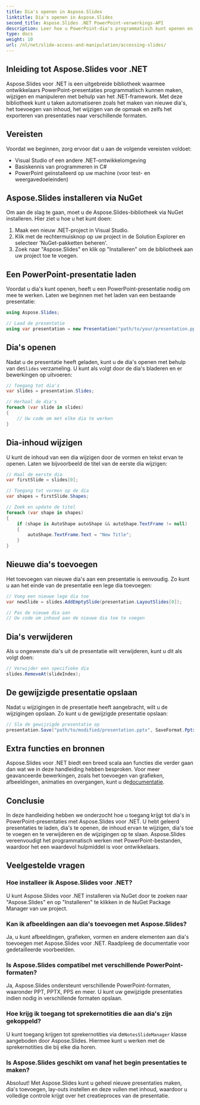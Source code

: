 ```yaml
---
title: Dia's openen in Aspose.Slides
linktitle: Dia's openen in Aspose.Slides
second_title: Aspose.Slides .NET PowerPoint-verwerkings-API
description: Leer hoe u PowerPoint-dia's programmatisch kunt openen en manipuleren met Aspose.Slides voor .NET. Deze stapsgewijze handleiding behandelt het laden, wijzigen en opslaan van presentaties, samen met broncodevoorbeelden.
type: docs
weight: 10
url: /nl/net/slide-access-and-manipulation/accessing-slides/
---
```


## Inleiding tot Aspose.Slides voor .NET

Aspose.Slides voor .NET is een uitgebreide bibliotheek waarmee ontwikkelaars PowerPoint-presentaties programmatisch kunnen maken, wijzigen en manipuleren met behulp van het .NET-framework. Met deze bibliotheek kunt u taken automatiseren zoals het maken van nieuwe dia's, het toevoegen van inhoud, het wijzigen van de opmaak en zelfs het exporteren van presentaties naar verschillende formaten.

## Vereisten

Voordat we beginnen, zorg ervoor dat u aan de volgende vereisten voldoet:

- Visual Studio of een andere .NET-ontwikkelomgeving
- Basiskennis van programmeren in C#
- PowerPoint geïnstalleerd op uw machine (voor test- en weergavedoeleinden)

## Aspose.Slides installeren via NuGet

Om aan de slag te gaan, moet u de Aspose.Slides-bibliotheek via NuGet installeren. Hier ziet u hoe u het kunt doen:

1. Maak een nieuw .NET-project in Visual Studio.
2. Klik met de rechtermuisknop op uw project in de Solution Explorer en selecteer 'NuGet-pakketten beheren'.
3. Zoek naar "Aspose.Slides" en klik op "Installeren" om de bibliotheek aan uw project toe te voegen.

## Een PowerPoint-presentatie laden

Voordat u dia's kunt openen, heeft u een PowerPoint-presentatie nodig om mee te werken. Laten we beginnen met het laden van een bestaande presentatie:

```csharp
using Aspose.Slides;

// Laad de presentatie
using var presentation = new Presentation("path/to/your/presentation.pptx");
```

## Dia's openen

 Nadat u de presentatie heeft geladen, kunt u de dia's openen met behulp van de`Slides` verzameling. U kunt als volgt door de dia's bladeren en er bewerkingen op uitvoeren:

```csharp
// Toegang tot dia's
var slides = presentation.Slides;

// Herhaal de dia's
foreach (var slide in slides)
{
    // Uw code om met elke dia te werken
}
```

## Dia-inhoud wijzigen

U kunt de inhoud van een dia wijzigen door de vormen en tekst ervan te openen. Laten we bijvoorbeeld de titel van de eerste dia wijzigen:

```csharp
// Haal de eerste dia
var firstSlide = slides[0];

// Toegang tot vormen op de dia
var shapes = firstSlide.Shapes;

// Zoek en update de titel
foreach (var shape in shapes)
{
    if (shape is AutoShape autoShape && autoShape.TextFrame != null)
    {
        autoShape.TextFrame.Text = "New Title";
    }
}
```

## Nieuwe dia's toevoegen

Het toevoegen van nieuwe dia's aan een presentatie is eenvoudig. Zo kunt u aan het einde van de presentatie een lege dia toevoegen:

```csharp
// Voeg een nieuwe lege dia toe
var newSlide = slides.AddEmptySlide(presentation.LayoutSlides[0]);

// Pas de nieuwe dia aan
// Uw code om inhoud aan de nieuwe dia toe te voegen
```

## Dia's verwijderen

Als u ongewenste dia's uit de presentatie wilt verwijderen, kunt u dit als volgt doen:

```csharp
// Verwijder een specifieke dia
slides.RemoveAt(slideIndex);
```

## De gewijzigde presentatie opslaan

Nadat u wijzigingen in de presentatie heeft aangebracht, wilt u de wijzigingen opslaan. Zo kunt u de gewijzigde presentatie opslaan:

```csharp
// Sla de gewijzigde presentatie op
presentation.Save("path/to/modified/presentation.pptx", SaveFormat.Pptx);
```

## Extra functies en bronnen

 Aspose.Slides voor .NET biedt een breed scala aan functies die verder gaan dan wat we in deze handleiding hebben besproken. Voor meer geavanceerde bewerkingen, zoals het toevoegen van grafieken, afbeeldingen, animaties en overgangen, kunt u de[documentatie](https://reference.aspose.com/slides/net/).

## Conclusie

In deze handleiding hebben we onderzocht hoe u toegang krijgt tot dia's in PowerPoint-presentaties met Aspose.Slides voor .NET. U hebt geleerd presentaties te laden, dia's te openen, de inhoud ervan te wijzigen, dia's toe te voegen en te verwijderen en de wijzigingen op te slaan. Aspose.Slides vereenvoudigt het programmatisch werken met PowerPoint-bestanden, waardoor het een waardevol hulpmiddel is voor ontwikkelaars.

## Veelgestelde vragen

### Hoe installeer ik Aspose.Slides voor .NET?

U kunt Aspose.Slides voor .NET installeren via NuGet door te zoeken naar "Aspose.Slides" en op "Installeren" te klikken in de NuGet Package Manager van uw project.

### Kan ik afbeeldingen aan dia's toevoegen met Aspose.Slides?

Ja, u kunt afbeeldingen, grafieken, vormen en andere elementen aan dia's toevoegen met Aspose.Slides voor .NET. Raadpleeg de documentatie voor gedetailleerde voorbeelden.

### Is Aspose.Slides compatibel met verschillende PowerPoint-formaten?

Ja, Aspose.Slides ondersteunt verschillende PowerPoint-formaten, waaronder PPT, PPTX, PPS en meer. U kunt uw gewijzigde presentaties indien nodig in verschillende formaten opslaan.

### Hoe krijg ik toegang tot sprekernotities die aan dia's zijn gekoppeld?

 U kunt toegang krijgen tot sprekernotities via de`NotesSlideManager` klasse aangeboden door Aspose.Slides. Hiermee kunt u werken met de sprekernotities die bij elke dia horen.

### Is Aspose.Slides geschikt om vanaf het begin presentaties te maken?

Absoluut! Met Aspose.Slides kunt u geheel nieuwe presentaties maken, dia's toevoegen, lay-outs instellen en deze vullen met inhoud, waardoor u volledige controle krijgt over het creatieproces van de presentatie.